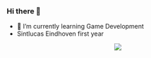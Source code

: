 ### Hi there 👋

- 🌱 I’m currently learning Game Development
-  Sintlucas Eindhoven first year

<div id="header" align="center">
  <img src="https://media.giphy.com/media/enj50kao8gMfu/giphy.gif"/>
</div>
